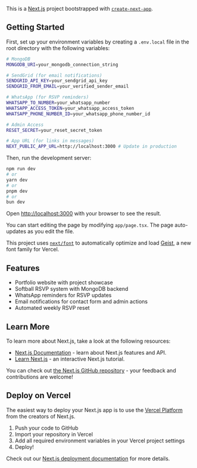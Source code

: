 This is a [Next.js](https://nextjs.org) project bootstrapped with [`create-next-app`](https://nextjs.org/docs/app/api-reference/cli/create-next-app).

## Getting Started

First, set up your environment variables by creating a `.env.local` file in the root directory with the following variables:

```bash
# MongoDB
MONGODB_URI=your_mongodb_connection_string

# SendGrid (for email notifications)
SENDGRID_API_KEY=your_sendgrid_api_key
SENDGRID_FROM_EMAIL=your_verified_sender_email

# WhatsApp (for RSVP reminders)
WHATSAPP_TO_NUMBER=your_whatsapp_number
WHATSAPP_ACCESS_TOKEN=your_whatsapp_access_token
WHATSAPP_PHONE_NUMBER_ID=your_whatsapp_phone_number_id

# Admin Access
RESET_SECRET=your_reset_secret_token

# App URL (for links in messages)
NEXT_PUBLIC_APP_URL=http://localhost:3000 # Update in production
```

Then, run the development server:

```bash
npm run dev
# or
yarn dev
# or
pnpm dev
# or
bun dev
```

Open [http://localhost:3000](http://localhost:3000) with your browser to see the result.

You can start editing the page by modifying `app/page.tsx`. The page auto-updates as you edit the file.

This project uses [`next/font`](https://nextjs.org/docs/app/building-your-application/optimizing/fonts) to automatically optimize and load [Geist](https://vercel.com/font), a new font family for Vercel.

## Features

- Portfolio website with project showcase
- Softball RSVP system with MongoDB backend
- WhatsApp reminders for RSVP updates
- Email notifications for contact form and admin actions
- Automated weekly RSVP reset

## Learn More

To learn more about Next.js, take a look at the following resources:

- [Next.js Documentation](https://nextjs.org/docs) - learn about Next.js features and API.
- [Learn Next.js](https://nextjs.org/learn) - an interactive Next.js tutorial.

You can check out [the Next.js GitHub repository](https://github.com/vercel/next.js) - your feedback and contributions are welcome!

## Deploy on Vercel

The easiest way to deploy your Next.js app is to use the [Vercel Platform](https://vercel.com/new?utm_medium=default-template&filter=next.js&utm_source=create-next-app&utm_campaign=create-next-app-readme) from the creators of Next.js.

1. Push your code to GitHub
2. Import your repository in Vercel
3. Add all required environment variables in your Vercel project settings
4. Deploy!

Check out our [Next.js deployment documentation](https://nextjs.org/docs/app/building-your-application/deploying) for more details.
